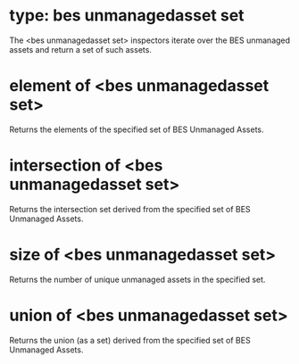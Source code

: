 # type: bes unmanagedasset set

The &lt;bes unmanagedasset set&gt; inspectors iterate over the BES unmanaged assets and return a set of such assets.

# element of &lt;bes unmanagedasset set&gt;

Returns the elements of the specified set of BES Unmanaged Assets.

# intersection of &lt;bes unmanagedasset set&gt;

Returns the intersection set derived from the specified set of BES Unmanaged Assets.

# size of &lt;bes unmanagedasset set&gt;

Returns the number of unique unmanaged assets in the specified set.

# union of &lt;bes unmanagedasset set&gt;

Returns the union (as a set) derived from the specified set of BES Unmanaged Assets.
